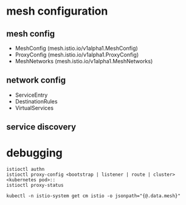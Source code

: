 
# mesh configuration
## mesh config
- MeshConfig (mesh.istio.io/v1alpha1.MeshConfig)
- ProxyConfig (mesh.istio.io/v1alpha1.ProxyConfig)
- MeshNetworks (mesh.istio.io/v1alpha1.MeshNetworks)

## network config
- ServiceEntry 
- DestinationRules 
- VirtualServices 

## service discovery

# debugging
```
istioctl authn
istioctl proxy-config <bootstrap | listener | route | cluster>     <kubernetes pod>::
istioctl proxy-status

kubectl -n istio-system get cm istio -o jsonpath="{@.data.mesh}"
```
